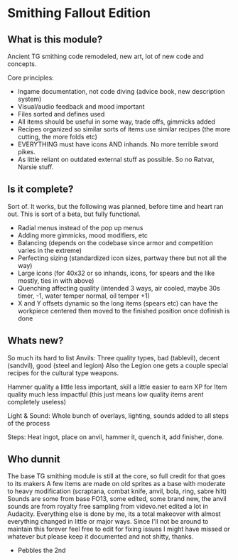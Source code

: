 # Smithing Fallout Edition

## What is this module?
Ancient TG smithing code remodeled, new art, lot of new code and concepts.

Core principles:
- Ingame documentation, not code diving (advice book, new description system)
- Visual/audio feedback and mood important
- Files sorted and defines used
- All items should be useful in some way, trade offs, gimmicks added
- Recipes organized so similar sorts of items use similar recipes (the more cutting, the more folds etc) 
- EVERYTHING must have icons AND inhands. No more terrible sword pikes.
- As little reliant on outdated external stuff as possible. So no Ratvar, Narsie stuff.

## Is it complete?
Sort of. It works, but the following was planned, before time and heart ran out. This is sort of a beta, but fully functional.

- Radial menus instead of the pop up menus
- Adding more gimmicks, mood modifiers, etc
- Balancing (depends on the codebase since armor and competition varies in the extreme)
- Perfecting sizing (standardized icon sizes, partway there but not all the way)
- Large icons (for 40x32 or so inhands, icons, for spears and the like mostly, ties in with above)
- Quenching affecting quality (intended 3 ways, air cooled, maybe 30s timer, -1, water temper normal, oil temper +1)
- X and Y offsets dynamic so the long items (spears etc) can have the workpiece centered then moved to the finished position once dofinish is done

## Whats new? 
So much its hard to list
Anvils: Three quality types, bad (tablevil), decent (sandvil), good (steel and legion) Also the Legion one gets a couple special recipes for the cultural type weapons.

Hammer quality a little less important, skill a little easier to earn XP for
Item quality much less impactful (this just means low quality items arent completely useless)

Light & Sound: Whole bunch of overlays, lighting, sounds added to all steps of the process

Steps: Heat ingot, place on anvil, hammer it, quench it, add finisher, done.

## Who dunnit

The base TG smithing module is still at the core, so full credit for that goes to its makers
A few items are made on old sprites as a base with moderate to heavy modification (scraptana, combat knife, anvil, bola, ring, sabre hilt)
Sounds are some from base FO13, some edited, some brand new, the anvil sounds are from royalty free sampling from videvo.net edited a lot in Audacity. Everything else is done by me, its a total makeover with almost everything changed in little or major ways.
Since I'll not be around to maintain this forever feel free to edit for fixing issues I might have missed or whatever but please keep it documented and not shitty, thanks.
- Pebbles the 2nd
